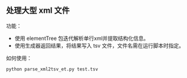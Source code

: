## 处理大型 xml 文件

功能：
* 使用 elementTree 包迭代解析单行xml并提取结构化信息。
* 使用生成器返回结果，将结果写入 tsv 文件，文件名需在运行脚本时指定。

如何使用：
```python
python parse_xml2tsv_et.py test.tsv
```